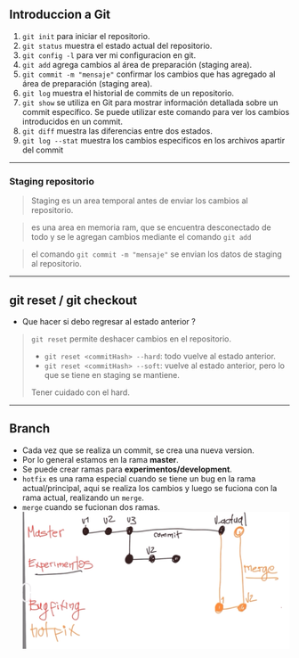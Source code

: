 ## Introduccion a Git

1. ```git init``` para iniciar el repositorio.
1. ```git status``` muestra el estado actual del repositorio.
1. ```git config -l``` para ver mi configuracion en git.
1. ```git add```  agrega cambios al área de preparación (staging area).
1. ```git commit -m "mensaje"``` confirmar los cambios que has agregado al área de preparación (staging area).
1. ```git log``` muestra el historial de commits de un repositorio.
1. ```git show```  se utiliza en Git para mostrar información detallada sobre un commit específico. Se puede utilizar este comando para ver los cambios introducidos en un commit.
8. ```git diff``` muestra las diferencias entre dos estados. 
9. ```git log --stat``` muestra los cambios especificos en los archivos apartir del commit

---
### Staging repositorio
> Staging es un area temporal antes de enviar los cambios al repositorio.

> es una area en memoria ram, que se encuentra desconectado de todo y se le agregan cambios mediante el comando ```git add```

> el comando ```git commit -m "mensaje"``` se envian los datos de staging al repositorio.

---

## git reset / git checkout

- Que hacer si debo regresar al estado anterior ?
> ```git reset``` permite deshacer cambios en el repositorio. 
> - ```git reset <commitHash> --hard```: todo vuelve al estado anterior.
> - ```git reset <commitHash> --soft```: vuelve al estado anterior, pero lo que se tiene en staging se mantiene.
>
> Tener cuidado con el hard.
---
## Branch

* Cada vez que se realiza un commit, se crea una nueva version.
* Por lo general estamos en la rama **master**.
* Se puede crear ramas para **experimentos/development**.
* ```hotfix``` es una rama especial cuando se tiene un bug en la rama actual/principal, aqui se realiza los cambios y luego se fuciona con la rama actual, realizando un ```merge```.
* ```merge``` cuando se fucionan dos ramas. 
![Alt text](image.png)

